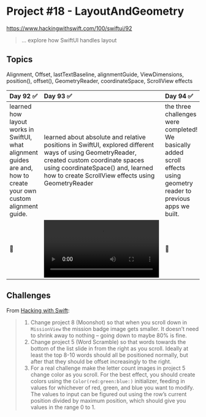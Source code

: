 # Project #18 - LayoutAndGeometry

https://www.hackingwithswift.com/100/swiftui/92

> ...  explore how SwiftUI handles layout

## Topics
Alignment, Offset, lastTextBaseline, alignmentGuide, ViewDimensions, position(), offset(), GeometryReader, coordinateSpace, ScrollView effects

| Day 92 :white_check_mark: | Day 93 :white_check_mark: | Day 94 :white_check_mark: |
|:--|:--|:--|
| learned how layout works in SwiftUI, what alignment guides are and, how to create your own custom alignment guide.  | learned about absolute and relative positions in SwiftUI, explored different ways of using GeometryReader, created custom coordinate spaces using coordinateSpace() and, learned how to create ScrollView effects using GeometryReader | the three challenges were completed! We basically added scroll effects using geometry reader to previous apps we built. |
| 📐 | ![93](https://user-images.githubusercontent.com/12801333/127727333-2f7e1866-64a4-4681-bc15-f85983d223c1.mp4) | 📏 | 


## Challenges

From [Hacking with Swift](https://www.hackingwithswift.com/books/ios-swiftui/layout-and-geometry-wrap-up):
>1. Change project 8 (Moonshot) so that when you scroll down in `MissionView` the mission badge image gets smaller. It doesn’t need to shrink away to nothing – going down to maybe 80% is fine.
>2. Change project 5 (Word Scramble) so that words towards the bottom of the list slide in from the right as you scroll. Ideally at least the top 8-10 words should all be positioned normally, but after that they should be offset increasingly to the right.
>3. For a real challenge make the letter count images in project 5 change color as you scroll. For the best effect, you should create colors using the `Color(red:green:blue:)` initializer, feeding in values for whichever of red, green, and blue you want to modify. The values to input can be figured out using the row’s current position divided by maximum position, which should give you values in the range 0 to 1.
